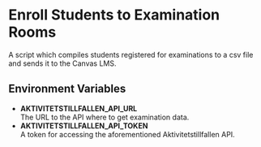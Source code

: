 # Enroll Students to Examination Rooms

A script which compiles students registered for examinations to a csv file and sends it to the Canvas LMS.

## Environment Variables

- **AKTIVITETSTILLFALLEN_API_URL**\
  The URL to the API where to get examination data.
- **AKTIVITETSTILLFALLEN_API_TOKEN**\
  A token for accessing the aforementioned Aktivitetstillfallen API.
